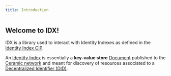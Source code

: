 ```yaml
---
title: Introduction
---
```


## Welcome to IDX!

IDX is a library used to interact with Identity Indexes as defined in the [Identity Index CIP](https://github.com/ceramicnetwork/CIP/issues/3).

An [Identity Index](idx-terminology.md#identity-index--idx) is essentially a **key-value store** [Document](idx-terminology.md#document) published to the [Ceramic network](idx-terminology.md#ceramic) and meant for discovery of resources associated to a [Decentralized Identifier (DID)](idx-terminology.md#did).

